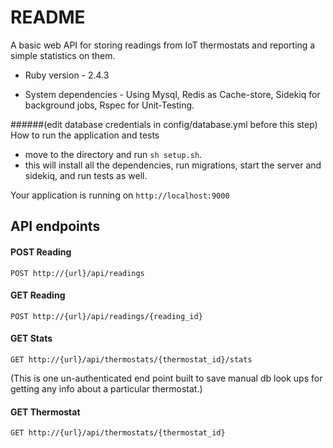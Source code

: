 # README

​A basic web API​​ for storing readings from IoT thermostats and reporting a simple statistics on them.

* Ruby version - 2.4.3

* System dependencies - Using Mysql, Redis as Cache-store, Sidekiq for background jobs, Rspec for Unit-Testing.

######(edit database credentials in config/database.yml before this step)
How to run the application and tests

* move to the directory and run `sh setup.sh`.
* this will install all the dependencies, run migrations, start the server and sidekiq, and run tests as well.

Your application is running on `http://localhost:9000`

## API endpoints

#### POST Reading
    POST http://{url}/api/readings
    
#### GET Reading
    POST http://{url}/api/readings/{reading_id}

#### GET Stats
    GET http://{url}/api/thermostats/{thermostat_id}/stats
    
    
(This is one un-authenticated end point built to save manual db look ups for getting any info about a particular thermostat.)
#### GET Thermostat
    GET http://{url}/api/thermostats/{thermostat_id}